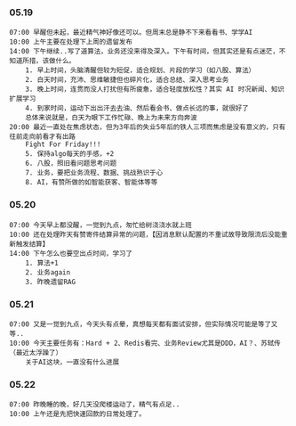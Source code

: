 
### 05.19

	07:00 早醒但未起，最近精气神好像还可以。但周末总是静不下来看看书、学学AI
	10:00 上午主要在处理下上周的遗留发布
	14:00 下午继续..写了道算法，业务还没来得及深入。下午有时间，但其实还是有点迷茫，不知道所措，该做什么。
		1. 早上时间，头脑清醒但较为短促，适合规划、片段的学习（如八股、算法）
		2. 白天时间，充沛、思维敏捷但也碎片化，适合总结、深入思考业务
		3. 晚上时间，连贯而没人打扰但有所疲惫，适合轻度放松性？其实 AI 时况新闻、知识扩展学习
		4. 到家时间，运动下出出汗去去油、然后看会书、做点长远的事，就很好了
		总体来说就是，白天为眼下工作忙碌、晚上为未来方向奔波
	20:00 最近一直处在焦虑状态，但为3年后的失业5年后的铁人三项而焦虑是没有意义的，只有往前走向前看才有出路
		Fight For Friday!!!
		5. 保持algo每天的手感，+2
		6. 八股，照旧看问题思考问题
		7. 业务，要把业务流程、数据、挑战熟识于心
		8. AI，有赞所做的如智能获客、智能体等等


### 05.20

	07:00 今天早上都没醒，一觉到九点，匆忙给树浇浇水就上班
	10:00 还在处理昨天有赞寄件结算异常的问题，【因消息默认配置的不重试故导致限流后没能重新触发结算】
	14:00 下午怎么也要空出点时间，学习了
		1. 算法+1
		2. 业务again
		3. 昨晚遗留RAG

### 05.21

	07:00 又是一觉到九点，今天头有点晕，真想每天都有面试安排，但实际情况可能是等了又等..
	10:00 今天主要任务有：Hard + 2、Redis看完、业务Review尤其是DDD，AI？、苏轼传（最近太浮躁了）
		关于AI这块，一直没有什么进展

### 05.22

	07:00 昨晚睡的晚，好几天没爬楼运动了，精气有点足..
	10:00 上午还是先把快速回款的日常处理了。